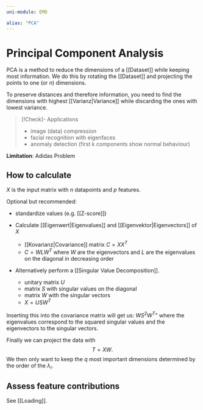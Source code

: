 ```yaml
---
uni-module: EMD

alias: "PCA"
---
```

# Principal Component Analysis

PCA is a method to reduce the dimensions of a [[Dataset]] while keeping most information. We do this by rotating the [[Dataset]] and projecting the points to one (or $n$) dimensions.

To preserve distances and therefore information, you need to find the dimensions with highest [[Varianz|Variance]] while discarding the ones with lowest variance.

> [!Check]- Applications 
> - image (data) compression
> - facial recognition with eigenfaces
> - anomaly detection (first k components show normal behaviour)
> 

**Limitation**: Adidas Problem

## How to calculate

$X$ is the input matrix with $n$ datapoints and $p$ features.

Optional but recommended:
- standardize values (e.g. [[Z-score]])

- Calculate [[Eigenwert|Eigenvalues]] and [[Eigenvektor|Eigenvectors]] of $X$
	- [[Kovarianz|Covariance]] matrix $C=XX^T$
	- $C = WLW^T$ where $W$ are the eigenvectors and $L$ are the eigenvalues on the diagonal in decreasing order 
- Alternatively perform a [[Singular Value Decomposition]].
	- unitary matrix $U$
	- matrix $S$ with singular values on the diagonal
	- matrix $W$ with the singular vectors 
	- $X = USW^T$

Inserting this into the covariance matrix will get us: $WS^2W^T$" where the eigenvalues correspond to the squared singular values and the eigenvectors to the singular vectors.

Finally we can project the data with 
$$T = XW.$$
We then only want to keep the $q$ most important dimensions determined by the order of the $\lambda_i$.

## Assess feature contributions

See [[Loading]].
